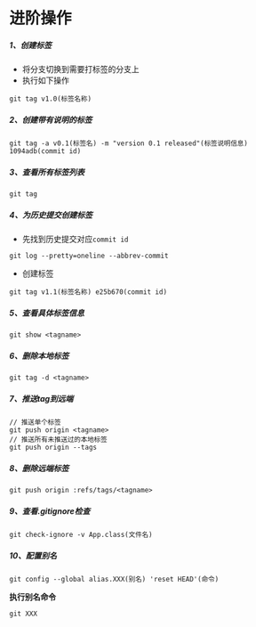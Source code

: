 # 进阶操作

##### 1、创建标签

* 将分支切换到需要打标签的分支上
* 执行如下操作

```shell
git tag v1.0(标签名称)
```
##### 2、创建带有说明的标签

```shell
git tag -a v0.1(标签名) -m "version 0.1 released"(标签说明信息) 1094adb(commit id)
```

##### 3、查看所有标签列表

```shell
git tag
```

##### 4、为历史提交创建标签

* 先找到历史提交对应```commit id```

```shell
git log --pretty=oneline --abbrev-commit
```
* 创建标签

```shell
git tag v1.1(标签名称) e25b670(commit id)
```

##### 5、查看具体标签信息

```shell
git show <tagname>
```
##### 6、删除本地标签

```shell
git tag -d <tagname>
```

##### 7、推送tag到远端

```shell
// 推送单个标签
git push origin <tagname>
// 推送所有未推送过的本地标签
git push origin --tags
```
##### 8、删除远端标签

```shell
git push origin :refs/tags/<tagname>
```

##### 9、查看.gitignore检查

```shell
git check-ignore -v App.class(文件名)
```
##### 10、配置别名

```shell
git config --global alias.XXX(别名) 'reset HEAD'(命令)
```

**执行别名命令**

```shell
git XXX
```

